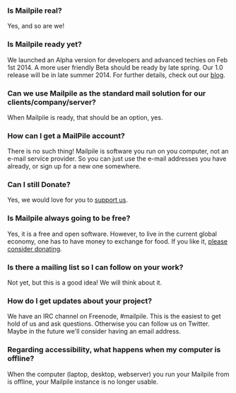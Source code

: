 ### Is Mailpile real?

Yes, and so are we!

### Is Mailpile ready yet?

We launched an Alpha version for developers and advanced techies on Feb 1st 2014. A more user friendly Beta should be ready by late spring. Our 1.0 release will be in late summer 2014. For further details, check out our [blog](https://mailpile.is/blog/).

### Can we use Mailpile as the standard mail solution for our clients/company/server?

When Mailpile is ready, that should be an option, yes.

### How can I get a MailPile account?

There is no such thing! Mailpile is software you run on you computer, not an e-mail service provider. So you can just use the e-mail addresses you have already, or sign up for a new one somewhere.

### Can I still Donate?

Yes, we would love for you to [support us](https://mailpile.is/donate/).

### Is Mailpile always going to be free?

Yes, it is a free and open software. However, to live in the current global economy, one has to have money to exchange for food. If you like it, [please consider donating](https://mailpile.is/donate/).

### Is there a mailing list so I can follow on your work?

Not yet, but this is a good idea! We will think about it.

### How do I get updates about your project?

We have an IRC channel on Freenode, #mailpile. This is the easiest to get hold of us and ask questions. Otherwise you can follow us on Twitter. Maybe in the future we'll consider having an email address. 

### Regarding accessibility, what happens when my computer is offline?

When the computer (laptop, desktop, webserver) you run your Mailpile from is offline, your Mailpile instance is no longer usable.